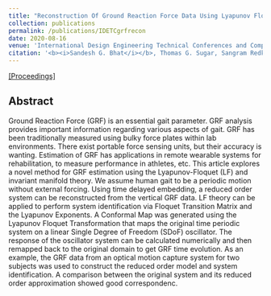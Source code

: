 ```yaml
---
title: "Reconstruction Of Ground Reaction Force Data Using Lyapunov Floquet Theory And Invariant Manifold Theory"
collection: publications
permalink: /publications/IDETCgrfrecon
date: 2020-08-16
venue: 'International Design Engineering Technical Conferences and Computers and Information in Engineering Conference'
citation: '<b><i>Sandesh G. Bhat</i></b>, Thomas G. Sugar, Sangram Redkar.'
---
```


[[Proceedings]](https://asmedigitalcollection.asme.org/IDETC-CIE/proceedings-abstract/IDETC-CIE2020/83990/V010T10A047/1090135)

## Abstract
Ground Reaction Force (GRF) is an essential gait parameter. GRF analysis provides important information regarding various aspects of gait. GRF has been traditionally measured using bulky force plates within lab environments. There exist portable force sensing units, but their accuracy is wanting. Estimation of GRF has applications in remote wearable systems for rehabilitation, to measure performance in athletes, etc. This article explores a novel method for GRF estimation using the Lyapunov-Floquet (LF) and invariant manifold theory. We assume human gait to be a periodic motion without external forcing. Using time delayed embedding, a reduced order system can be reconstructed from the vertical GRF data. LF theory can be applied to perform system identification via Floquet Transition Matrix and the Lyapunov Exponents. A Conformal Map was generated using the Lyapunov Floquet Transformation that maps the original time periodic system on a linear Single Degree of Freedom (SDoF) oscillator. The response of the oscillator system can be calculated numerically and then remapped back to the original domain to get GRF time evolution.  As an example, the GRF data from an optical motion capture system for two subjects was used to construct the reduced order model and system identification. A comparison between the original system and its reduced order approximation showed good correspondenc.
